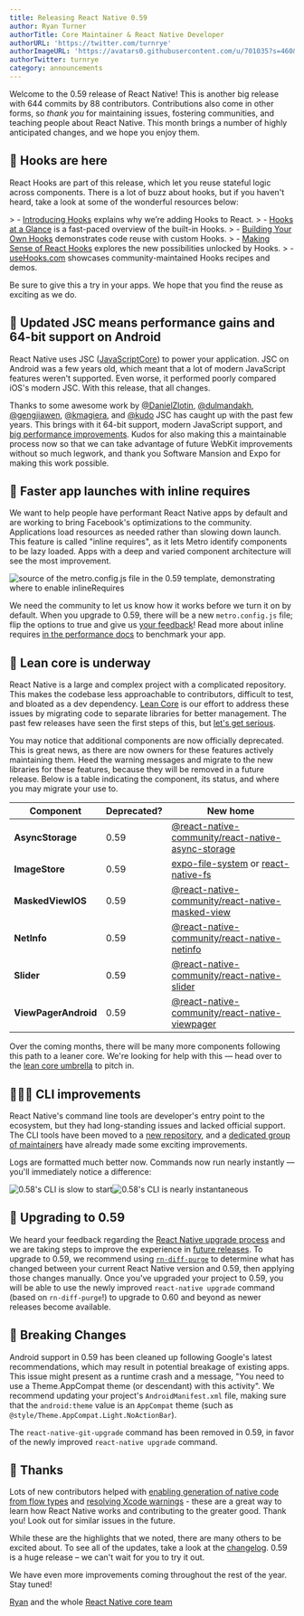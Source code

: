 ```yaml
---
title: Releasing React Native 0.59
author: Ryan Turner
authorTitle: Core Maintainer & React Native Developer
authorURL: 'https://twitter.com/turnrye'
authorImageURL: 'https://avatars0.githubusercontent.com/u/701035?s=460&v=4'
authorTwitter: turnrye
category: announcements
---
```


Welcome to the 0.59 release of React Native! This is another big release with 644 commits by 88 contributors. Contributions also come in other forms, so _thank you_ for maintaining issues, fostering communities, and teaching people about React Native. This month brings a number of highly anticipated changes, and we hope you enjoy them.

## 🎣 Hooks are here

React Hooks are part of this release, which let you reuse stateful logic across components. There is a lot of buzz about hooks, but if you haven't heard, take a look at some of the wonderful resources below:

&gt; - [Introducing Hooks](https://reactjs.org/docs/hooks-intro.html) explains why we’re adding Hooks to React. &gt; - [Hooks at a Glance](https://reactjs.org/docs/hooks-overview.html) is a fast-paced overview of the built-in Hooks. &gt; - [Building Your Own Hooks](https://reactjs.org/docs/hooks-custom.html) demonstrates code reuse with custom Hooks. &gt; - [Making Sense of React Hooks](https://medium.com/@dan_abramov/making-sense-of-react-hooks-fdbde8803889) explores the new possibilities unlocked by Hooks. &gt; - [useHooks.com](https://usehooks.com/) showcases community-maintained Hooks recipes and demos.

Be sure to give this a try in your apps. We hope that you find the reuse as exciting as we do.

## 📱 Updated JSC means performance gains and 64-bit support on Android

React Native uses JSC ([JavaScriptCore](https://webkit.org/)) to power your application. JSC on Android was a few years old, which meant that a lot of modern JavaScript features weren't supported. Even worse, it performed poorly compared iOS's modern JSC. With this release, that all changes.

Thanks to some awesome work by [@DanielZlotin](https://github.com/danielzlotin), [@dulmandakh](https://github.com/dulmandakh), [@gengjiawen](https://github.com/gengjiawen), [@kmagiera](https://github.com/kmagiera), and [@kudo](https://github.com/kudo) JSC has caught up with the past few years. This brings with it 64-bit support, modern JavaScript support, and [big performance improvements](https://github.com/react-native-community/jsc-android-buildscripts/tree/master/measure). Kudos for also making this a maintainable process now so that we can take advantage of future WebKit improvements without so much legwork, and thank you Software Mansion and Expo for making this work possible.

## 💨 Faster app launches with inline requires

We want to help people have performant React Native apps by default and are working to bring Facebook's optimizations to the community. Applications load resources as needed rather than slowing down launch. This feature is called "inline requires", as it lets Metro identify components to be lazy loaded. Apps with a deep and varied component architecture will see the most improvement.

![source of the `metro.config.js` file in the 0.59 template, demonstrating where to enable `inlineRequires`](/blog/assets/inline-requires.png)

We need the community to let us know how it works before we turn it on by default. When you upgrade to 0.59, there will be a new `metro.config.js` file; flip the options to true and give us [your feedback](https://twitter.com/hashtag/inline-requires)! Read more about inline requires [in the performance docs](/docs/0.56/performance#inline-requires) to benchmark your app.

## 🚅 Lean core is underway

React Native is a large and complex project with a complicated repository. This makes the codebase less approachable to contributors, difficult to test, and bloated as a dev dependency. [Lean Core](https://github.com/react-native-community/discussions-and-proposals/issues/6) is our effort to address these issues by migrating code to separate libraries for better management. The past few releases have seen the first steps of this, but [let's get serious](https://www.youtube.com/watch?v=FMLKb4or8yg).

You may notice that additional components are now officially deprecated. This is great news, as there are now owners for these features actively maintaining them. Heed the warning messages and migrate to the new libraries for these features, because they will be removed in a future release. Below is a table indicating the component, its status, and where you may migrate your use to.

| Component            | Deprecated? | New home                                                                                                                                                 |
| -------------------- | ----------- | -------------------------------------------------------------------------------------------------------------------------------------------------------- |
| **AsyncStorage**     | 0.59        | [@react-native-community/react-native-async-storage](https://github.com/react-native-community/react-native-async-storage)                               |
| **ImageStore**       | 0.59        | [expo-file-system](https://github.com/expo/expo/tree/master/packages/expo-file-system) or [react-native-fs](https://github.com/itinance/react-native-fs) |
| **MaskedViewIOS**    | 0.59        | [@react-native-community/react-native-masked-view](https://github.com/react-native-community/react-native-masked-view)                                   |
| **NetInfo**          | 0.59        | [@react-native-community/react-native-netinfo](https://github.com/react-native-community/react-native-netinfo)                                           |
| **Slider**           | 0.59        | [@react-native-community/react-native-slider](https://github.com/react-native-community/react-native-slider)                                             |
| **ViewPagerAndroid** | 0.59        | [@react-native-community/react-native-viewpager](https://github.com/react-native-community/react-native-viewpager)                                       |

Over the coming months, there will be many more components following this path to a leaner core. We're looking for help with this — head over to the [lean core umbrella](https://github.com/facebook/react-native/issues/23313) to pitch in.

## 👩🏽‍💻 CLI improvements

React Native's command line tools are developer's entry point to the ecosystem, but they had long-standing issues and lacked official support. The CLI tools have been moved to a [new repository](https://github.com/react-native-community/react-native-cli), and a [dedicated group of maintainers](https://blog.callstack.io/the-react-native-cli-has-a-new-home-79b63838f0e6) have already made some exciting improvements.

Logs are formatted much better now. Commands now run nearly instantly — you'll immediately notice a difference:

![0.58's CLI is slow to start](/blog/assets/0.58-cli-speed.png)![0.58's CLI is nearly instantaneous](/blog/assets/0.59-cli-speed.png)

## 🚀 Upgrading to 0.59

We heard your feedback regarding the [React Native upgrade process](https://github.com/react-native-community/discussions-and-proposals/issues/68) and we are taking steps to improve the experience in [future releases](https://github.com/react-native-community/discussions-and-proposals/issues/64#issuecomment-444775432). To upgrade to 0.59, we recommend using [`rn-diff-purge`](https://github.com/react-native-community/rn-diff-purge) to determine what has changed between your current React Native version and 0.59, then applying those changes manually. Once you've upgraded your project to 0.59, you will be able to use the newly improved `react-native upgrade` command (based on `rn-diff-purge`!) to upgrade to 0.60 and beyond as newer releases become available.

## 🔨 Breaking Changes

Android support in 0.59 has been cleaned up following Google's latest recommendations, which may result in potential breakage of existing apps. This issue might present as a runtime crash and a message, "You need to use a Theme.AppCompat theme (or descendant) with this activity". We recommend updating your project's `AndroidManifest.xml` file, making sure that the `android:theme` value is an `AppCompat` theme (such as `@style/Theme.AppCompat.Light.NoActionBar`).

The `react-native-git-upgrade` command has been removed in 0.59, in favor of the newly improved `react-native upgrade` command.

## 🤗 Thanks

Lots of new contributors helped with [enabling generation of native code from flow types](https://github.com/facebook/react-native/issues/22990) and [resolving Xcode warnings](https://github.com/facebook/react-native/issues/22609) - these are a great way to learn how React Native works and contributing to the greater good. Thank you! Look out for similar issues in the future.

While these are the highlights that we noted, there are many others to be excited about. To see all of the updates, take a look at the [changelog](https://github.com/react-native-community/react-native-releases/blob/master/CHANGELOG.md). 0.59 is a huge release – we can't wait for you to try it out.

We have even more improvements coming throughout the rest of the year. Stay tuned!

[Ryan](https://github.com/turnrye) and the whole [React Native core team](https://twitter.com/reactnative)
